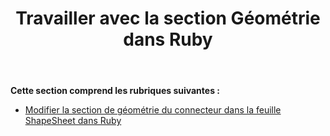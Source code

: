 ﻿---
title: Travailler avec la section Géométrie dans Ruby
type: docs
weight: 140
url: /fr/java/working-with-geometry-section-in-ruby/
---
**Cette section comprend les rubriques suivantes :**

- [Modifier la section de géométrie du connecteur dans la feuille ShapeSheet dans Ruby](/diagram/fr/java/edit-connector-geometry-section-in-the-shapesheet-in-ruby/)
